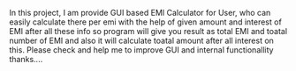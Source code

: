 In this project, I am provide GUI based EMI Calculator for User, who can easily calculate there per emi with the help of given amount and interest of EMI after all these info so program will give you result as total EMI and toatal number of EMI and also it will calculate
toatal amount after all interest on this. Please check and help me to improve GUI and internal functionallity thanks.... 
